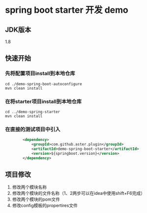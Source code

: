 # spring boot starter 开发 demo

## JDK版本
1.8
## 快速开始
### 先将配置项目install到本地仓库
```shell
cd ./demo-spring-boot-autoconfigure
mvn clean install
```
### 在将starter项目install到本地仓库
```shell
cd ../demo-spring-starter
mvn clean install
```
### 在直接的测试项目中引入
```xml
        <dependency>
            <groupId>com.github.aster.plugin</groupId>
            <artifactId>demo-spring-boot-starter</artifactId>
            <version>${springboot.version}</version>
        </dependency>
```
## 项目修改
1. 修改两个模块名称
2. 修改两个模块的文件名称（1、2两步可以在idea中使用shift+F6完成）
3. 修改两个模块的pom文件
4. 修改config模板的propertires文件
